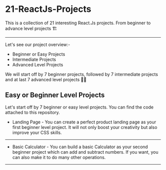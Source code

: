 # 21-ReactJs-Projects
This is a collection of 21 interesting React.Js projects. From beginner to advance level projects 🏗️

---
Let's see our project overview:-
- Beginner or Easy Projects
- Intermediate Projects
- Advanced Level Projects


We will start off by 7 beginner projects, followed by 7 intermediate projects and at last 7 advanced level projects 👍🏻

## Easy or Beginner Level Projects

Let's start off by 7 beginner or easy level projects. You can find the code attached to this repository.

- Landing Page - You can create a perfect product landing page as your first beginner level project. It will not only boost your creativity but also improve your CSS skills.

---

- Basic Calculator - You can build a basic Calculator as your second beginner project which can add and subtract numbers. If you want, you can also make it to do many other operations.

---



  
